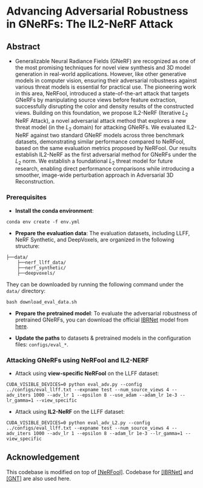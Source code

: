 # Advancing Adversarial Robustness in GNeRFs: The IL2-NeRF Attack

## Abstract
- Generalizable Neural Radiance Fields (GNeRF) are recognized as one of the most promising techniques for novel view synthesis and 3D model generation in real-world applications. However, like other generative models in computer vision, ensuring their adversarial robustness against various threat models is essential for practical use. The pioneering work in this area, NeRFool, introduced a state-of-the-art attack that targets GNeRFs by manipulating source views before feature extraction, successfully disrupting the color and density results of the constructed views. Building on this foundation, we propose IL2-NeRF (Iterative $L_2$ NeRF Attack), a novel adversarial attack method that explores a new threat model (in the $L_2$ domain) for attacking GNeRFs.  We evaluated IL2-NeRF against two standard GNeRF models across three benchmark datasets, demonstrating similar performance compared to NeRFool, based on the same evaluation metrics proposed by NeRFool. Our results establish IL2-NeRF as the first adversarial method for GNeRFs under the $L_2$ norm. We establish a foundational $L_2$ threat model for future research, enabling direct performance comparisons while introducing a smoother, image-wide perturbation approach in Adversarial 3D Reconstruction.


### Prerequisites

* **Install the conda environment**:

``` 
conda env create -f env.yml
```
* **Prepare the evaluation data**: The evaluation datasets, including LLFF, NeRF Synthetic, and DeepVoxels, are organized in the following structure:

```
├──data/
    ├──nerf_llff_data/
    ├──nerf_synthetic/
    ├──deepvoxels/
```

They can be downloaded by running the following command under the `data/` directory:

```
bash download_eval_data.sh
```

* **Prepare the pretrained model**: To evaluate the adversarial robustness of pretrained GNeRFs, you can download the official [IBRNet](https://github.com/googleinterns/IBRNet) model from [here](https://drive.google.com/uc?id=165Et85R8YnL-5NcehG0fzqsnAUN8uxUJ).


* **Update the paths** to datasets & pretrained models in the configuration files: `configs/eval_*`.



### Attacking GNeRFs using NeRFool and IL2-NERF

- Attack using **view-specific NeRFool** on the LLFF dataset:

```
CUDA_VISIBLE_DEVICES=0 python eval_adv.py --config ../configs/eval_llff.txt --expname test --num_source_views 4 --adv_iters 1000 --adv_lr 1 --epsilon 8 --use_adam --adam_lr 1e-3 --lr_gamma=1 --view_specific
```

- Attack using **IL2-NeRF** on the LLFF dataset:

```
CUDA_VISIBLE_DEVICES=0 python eval_adv_L2.py --config ../configs/eval_llff.txt --expname test --num_source_views 4 --adv_iters 1000 --adv_lr 1 --epsilon 8 --adam_lr 1e-3 --lr_gamma=1 --view_specific
```

## Acknowledgement

This codebase is modified on top of [[NeRFool]](https://github.com/GATECH-EIC/NeRFool).
Codebase for [[IBRNet]](https://github.com/googleinterns/IBRNet) and [[GNT]](https://github.com/VITA-Group/GNT) are also used here.




